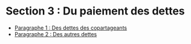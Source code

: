 # Section 3 : Du paiement des dettes

- [Paragraphe 1 : Des dettes des copartageants](paragraphe-1)
- [Paragraphe 2 : Des autres dettes](paragraphe-2)
